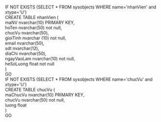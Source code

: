IF NOT EXISTS (SELECT * FROM sysobjects WHERE name='nhanVien' and xtype='U')  
CREATE TABLE nhanVien (  
maNV nvarchar(10) PRIMARY KEY,  
hoTen nvarchar(50) not null,  
chucVu nvarchar(50),  
gioiTinh nvarchar (10) not null,  
email nvarchar(50),  
sdt nvarchar(12),  
diaChi nvarchar(50),  
ngayVaoLam nvarchar(10) not null,  
heSoLuong float not null  
)  
GO  
IF NOT EXISTS (SELECT * FROM sysobjects WHERE name='chucVu' and xtype='U')  
CREATE TABLE chucVu (  
maChucVu nvarchar(10) PRIMARY KEY,  
chucVu nvarchar(50) not null,  
luong float  
)  
GO  